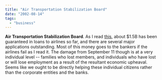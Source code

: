 ```yaml
---
title: "Air Transportation Stabilization Board"
date: "2002-08-14"
tags: 
  - "business"
---
```


**Air Transportation Stabilization Board**. As I read [this](http://www.ustreas.gov/atsb/), about $1.5B has been guaranteed in loans to airlines so far, and there are several major applications outstanding. Most of this money goes to the bankers if the airlines fail as I read it. The damage from September 11 though is at a very individual level -- families who lost members, and individuals who have lost or will lose employment as a result of the resultant economic upheaval. Seems like we ought to be directly helping these individual citizens rather than the corporate entities and the banks.

